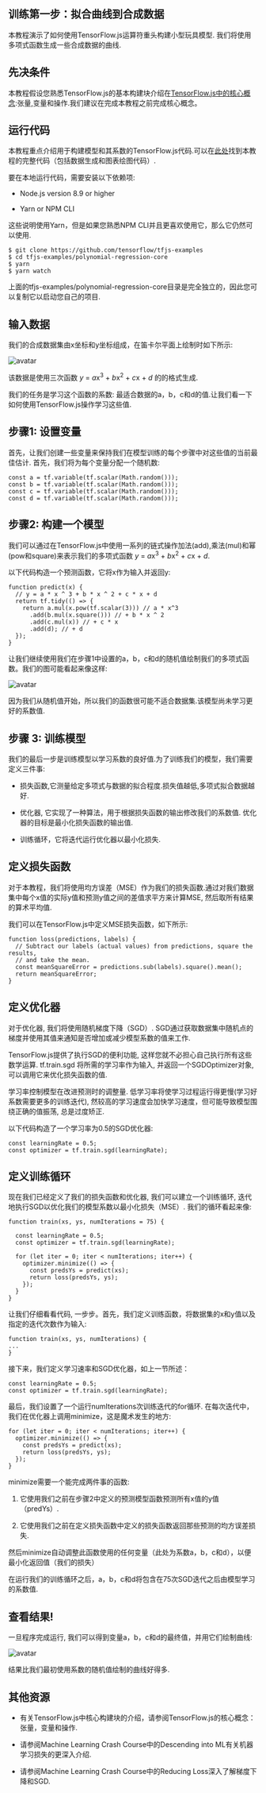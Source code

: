 ## 训练第一步：拟合曲线到合成数据

本教程演示了如何使用TensorFlow.js运算符重头构建小型玩具模型. 我们将使用多项式函数生成一些合成数据的曲线.

## 先决条件

本教程假设您熟悉TensorFlow.js的基本构建块介绍在[TensorFlow.js中的核心概念](./core-concepts.md):张量,变量和操作.我们建议在完成本教程之前完成核心概念。

## 运行代码

本教程重点介绍用于构建模型和其系数的TensorFlow.js代码.可以在[此处](https://github.com/tensorflow/tfjs-examples/tree/master/polynomial-regression-core)找到本教程的完整代码（包括数据生成和图表绘图代码）.

要在本地运行代码，需要安装以下依赖项:

* Node.js version 8.9 or higher

* Yarn or NPM CLI

这些说明使用Yarn，但是如果您熟悉NPM CLI并且更喜欢使用它，那么它仍然可以使用.

```
$ git clone https://github.com/tensorflow/tfjs-examples
$ cd tfjs-examples/polynomial-regression-core
$ yarn
$ yarn watch
```
上面的tfjs-examples/polynomial-regression-core目录是完全独立的，因此您可以复制它以启动您自己的项目.

## 输入数据

我们的合成数据集由x坐标和y坐标组成，在笛卡尔平面上绘制时如下所示:

![avatar](../../img/fit_curve_data.png)

该数据是使用三次函数
<em>y</em> = <em>a</em>x<sup>3</sup> + <em>b</em>x<sup>2</sup> + <em>c</em>x + <em>d</em>
的的格式生成.

我们的任务是学习这个函数的系数: 最适合数据的a，b，c和d的值.让我们看一下如何使用TensorFlow.js操作学习这些值.

## 步骤1: 设置变量

首先，让我们创建一些变量来保持我们在模型训练的每个步骤中对这些值的当前最佳估计. 首先，我们将为每个变量分配一个随机数:

```
const a = tf.variable(tf.scalar(Math.random()));
const b = tf.variable(tf.scalar(Math.random()));
const c = tf.variable(tf.scalar(Math.random()));
const d = tf.variable(tf.scalar(Math.random()));
```

## 步骤2: 构建一个模型

我们可以通过在TensorFlow.js中使用一系列的链式操作加法(add),乘法(mul)和幂(pow和square)来表示我们的多项式函数
<em>y</em> = <em>a</em>x<sup>3</sup> + <em>b</em>x<sup>2</sup> + <em>c</em>x + <em>d</em>.

以下代码构造一个预测函数，它将x作为输入并返回y:

```
function predict(x) {
  // y = a * x ^ 3 + b * x ^ 2 + c * x + d
  return tf.tidy(() => {
    return a.mul(x.pow(tf.scalar(3))) // a * x^3
      .add(b.mul(x.square())) // + b * x ^ 2
      .add(c.mul(x)) // + c * x
      .add(d); // + d
  });
}
```

让我们继续使用我们在步骤1中设置的a，b，c和d的随机值绘制我们的多项式函数。我们的图可能看起来像这样:

![avatar](../../img/fit_curve_random.png)

因为我们从随机值开始，所以我们的函数很可能不适合数据集.该模型尚未学习更好的系数值.

## 步骤 3: 训练模型

我们的最后一步是训练模型以学习系数的良好值.为了训练我们的模型，我们需要定义三件事:

* 损失函数,它测量给定多项式与数据的拟合程度.损失值越低,多项式拟合数据越好.

* 优化器, 它实现了一种算法，用于根据损失函数的输出修改我们的系数值. 优化器的目标是最小化损失函数的输出值.

* 训练循环，它将迭代运行优化器以最小化损失.

## 定义损失函数

对于本教程，我们将使用均方误差（MSE）作为我们的损失函数.通过对我们数据集中每个x值的实际y值和预测y值之间的差值求平方来计算MSE, 然后取所有结果的算术平均值.

我们可以在TensorFlow.js中定义MSE损失函数，如下所示:

```
function loss(predictions, labels) {
  // Subtract our labels (actual values) from predictions, square the results,
  // and take the mean.
  const meanSquareError = predictions.sub(labels).square().mean();
  return meanSquareError;
}
```

## 定义优化器

对于优化器, 我们将使用随机梯度下降（SGD）. SGD通过获取数据集中随机点的梯度并使用其值来通知是否增加或减少模型系数的值来工作.

TensorFlow.js提供了执行SGD的便利功能, 这样您就不必担心自己执行所有这些数学运算. tf.train.sgd 将所需的学习率作为输入, 并返回一个SGDOptimizer对象,可以调用它来优化损失函数的值.

学习率控制模型在改进预测时的调整量. 低学习率将使学习过程运行得更慢(学习好系数需要更多的训练迭代), 然较高的学习速度会加快学习速度，但可能导致模型围绕正确的值振荡, 总是过度矫正.

以下代码构造了一个学习率为0.5的SGD优化器:

```
const learningRate = 0.5;
const optimizer = tf.train.sgd(learningRate);
```

## 定义训练循环

现在我们已经定义了我们的损失函数和优化器, 我们可以建立一个训练循环, 迭代地执行SGD以优化我们的模型系数以最小化损失（MSE）. 我们的循环看起来像:

```
function train(xs, ys, numIterations = 75) {

  const learningRate = 0.5;
  const optimizer = tf.train.sgd(learningRate);

  for (let iter = 0; iter < numIterations; iter++) {
    optimizer.minimize(() => {
      const predsYs = predict(xs);
      return loss(predsYs, ys);
    });
  }
}
```

让我们仔细看看代码, 一步步。首先，我们定义训练函数，将数据集的x和y值以及指定的迭代次数作为输入:

```
function train(xs, ys, numIterations) {
...
}
```

接下来，我们定义学习速率和SGD优化器，如上一节所述：

```
const learningRate = 0.5;
const optimizer = tf.train.sgd(learningRate);
```

最后，我们设置了一个运行numIterations次训练迭代的for循环. 在每次迭代中，我们在优化器上调用minimize，这是魔术发生的地方:

```
for (let iter = 0; iter < numIterations; iter++) {
  optimizer.minimize(() => {
    const predsYs = predict(xs);
    return loss(predsYs, ys);
  });
}
```

minimize需要一个能完成两件事的函数:

 1. 它使用我们之前在步骤2中定义的预测模型函数预测所有x值的y值（predYs）.
 
 2. 它使用我们之前在定义损失函数中定义的损失函数返回那些预测的均方误差损失.

然后minimize自动调整此函数使用的任何变量（此处为系数a，b，c和d），以便最小化返回值（我们的损失）

在运行我们的训练循环之后，a，b，c和d将包含在75次SGD迭代之后由模型学习的系数值.

## 查看结果!

一旦程序完成运行, 我们可以得到变量a，b，c和d的最终值，并用它们绘制曲线:

![avatar](../../img/fit_curve_learned.png)

结果比我们最初使用系数的随机值绘制的曲线好得多.

## 其他资源

 * 有关TensorFlow.js中核心构建块的介绍，请参阅TensorFlow.js的核心概念：张量，变量和操作.

 * 请参阅Machine Learning Crash Course中的Descending into ML有关机器学习损失的更深入介绍.
 
 * 请参阅Machine Learning Crash Course中的Reducing Loss深入了解梯度下降和SGD.

